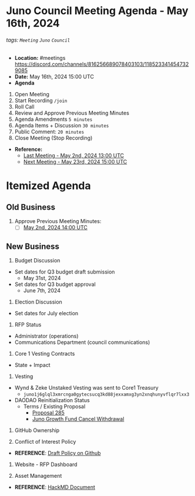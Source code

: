 # Juno Council Meeting Agenda - May 16th, 2024

###### tags: `Meeting` `Juno` `Council`

- **Location:** #meetings https://discord.com/channels/816256689078403103/1185233414547329085
- **Date:** May 16th, 2024 15:00 UTC
- **Agenda**

1. Open Meeting
1. Start Recording `/join`
1. Roll Call
1. Review and Approve Previous Meeting Minutes
1. Agenda Amendments `5 minutes`
1. Agenda Items + Discussion `30 minutes`
1. Public Comment: `20 minutes`
1. Close Meeting (Stop Recording)

- **Reference:** 
  - [Last Meeting - May 2nd, 2024 13:00 UTC](./20240502-Meeting-Public-Minutes.md)
  - [Next Meeting - May 23rd, 2024 15:00 UTC]()

# Itemized Agenda

## Old Business

1. Approve Previous Meeting Minutes:
    - [ ] [May 2nd, 2024 14:00 UTC](./20240502-Meeting-Public-Minutes.md)

## New Business

1. Budget Discussion
  - Set dates for Q3 budget draft submission
    - May 31st, 2024
  - Set dates for Q3 budget approval
    - June 7th, 2024

1. Election Discussion
  - Set dates for July election

1. RFP Status
- Administrator (operations)
- Communications Department (council communications)

1. Core 1 Vesting Contracts
  - State + Impact

1. Vesting
- Wynd & Zeke Unstaked Vesting was sent to Core1 Treasury
  - `juno1j6glql3xmrcnga0gytecsucq3kd88jexxamxg3yn2xnqhunyvflqr7lxx3`
- DAODAO Reinitialization Status
  - Terms / Existing Proposal
    - [Proposal 285](https://www.mintscan.io/juno/proposals/285)
    - [Juno Growth Fund Cancel Withdrawal](https://daodao.zone/dao/juno1xz54y0ktew0dcm00f9vjw0p7x29pa4j5p9rwq6zerkytugzg27qs4shxnt/proposals/A38)

1. GitHub Ownership

1. Conflict of Interest Policy
- **REFERENCE**: [Draft Policy on Github](https://github.com/CosmosContracts/council/pull/17)

1. Website - RFP Dashboard

1. Asset Management
- **REFERENCE**: [HackMD Document](https://hackmd.io/xaRvq0BgT3yJ6cUhnhg6zg)
